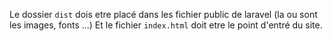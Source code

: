 Le dossier `dist` dois etre placé dans les fichier public de laravel (la ou sont les images, fonts ...)
Et le fichier `index.html` doit etre le point d'entré du site.
